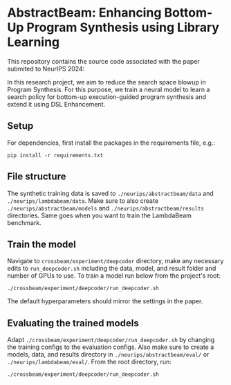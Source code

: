 # AbstractBeam: Enhancing Bottom-Up Program Synthesis using Library Learning

This repository contains the source code associated with the paper submited to NeurIPS 2024:

In this research project, we aim to reduce the search space blowup in Program Synthesis. For this purpose, we train a neural model to learn a search
policy for bottom-up execution-guided program synthesis and extend it using DSL Enhancement.



## Setup

For dependencies, first install the packages in the requirements file, e.g.:
```
pip install -r requirements.txt
```
## File structure

The synthetic training data is saved to  `./neurips/abstractbeam/data` and  `./neurips/lambdabeam/data`.
Make sure to also create `./neurips/abstractbeam/models` and `./neurips/abstractbeam/results` directories. Same goes when you want to train the LambdaBeam benchmark.

## Train the model
Navigate to `crossbeam/experiment/deepcoder` directory, make any necessary edits
to `run_deepcoder.sh` including the data, model, and result folder and number of GPUs to use.
To train a model run below from the project's root:

```
./crossbeam/experiment/deepcoder/run_deepcoder.sh
```

The default hyperparameters should mirror the settings in the paper.

## Evaluating the trained models
Adapt `./crossbeam/experiment/deepcoder/run_deepcoder.sh` by changing the training configs to the evaluation configs.
Also make sure to create a models, data, and results directory in `./neurips/abstractbeam/eval/` or `./neurips/lambdabeam/eval/`.
From the root directory, run:

```
./crossbeam/experiment/deepcoder/run_deepcoder.sh
```


